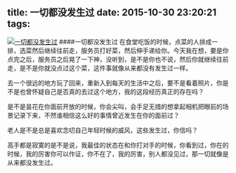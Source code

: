 title: 一切都没发生过
date: 2015-10-30 23:20:21
tags:
---
[![一切都没发生过](http://7xkghz.com1.z0.glb.clouddn.com/20151030_yiqiedoumeifashengguo.jpg "一切都没发生过")](http://7xkghz.com1.z0.glb.clouddn.com/20151030_yiqiedoumeifashengguo.jpg "一切都没发生过")
####一切都没发生过
在食堂吃饭的时候，点菜的人排成一排，选菜然后继续往前走，服务员打好菜，然后伸手递给你。今天我在想，要是你点完之后，服务员之后晃了一下神，没听到，是不是你也不说，然后你就继续往前走，是不是你就没点过这个菜，这件事就像从来都没有发生过一样。

去一个很远的地方玩了回来，重新入到每天的生活中之后，要不是看着照片，你是不是也曾怀疑自己是否真的去过这个地方，我的这段经历真正的存在吗？

是不是昙花在你面前开放的时候，你会尖叫，会手足无措的想拿起相机把眼前的场景记录下来，不然谁相信这么好的事情曾近发生在你的面前过？

老人是不是总是喜欢念叨自己年轻时候的威风，这些发生过，你信吗？

高手都是寂寞的是不是说，我最佳的状态在和你打对手的时候，你看到过，你在的时候，我的厉害你可以作证，你不在了，我的厉害，别人都没见过，那一切就像是从来都没发生过。
